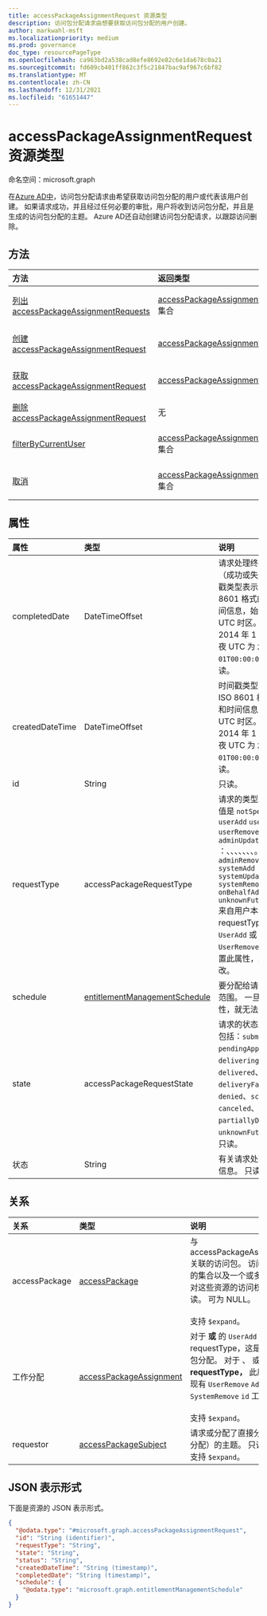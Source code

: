 ```yaml
---
title: accessPackageAssignmentRequest 资源类型
description: 访问包分配请求由想要获取访问包分配的用户创建。
author: markwahl-msft
ms.localizationpriority: medium
ms.prod: governance
doc_type: resourcePageType
ms.openlocfilehash: ca963bd2a538cad8efe8692e82c6e1da678c0a21
ms.sourcegitcommit: fd609cb401ff862c3f5c21847bac9af967c6bf82
ms.translationtype: MT
ms.contentlocale: zh-CN
ms.lasthandoff: 12/31/2021
ms.locfileid: "61651447"
---
```

# <a name="accesspackageassignmentrequest-resource-type"></a>accessPackageAssignmentRequest 资源类型

命名空间：microsoft.graph


在[Azure AD中](entitlementmanagement-overview.md)，访问包分配请求由希望获取访问包分配的用户或代表该用户创建。 如果请求成功，并且经过任何必要的审批，用户将收到访问包分配，并且是生成的访问包分配的主题。  Azure AD还自动创建访问包分配请求，以跟踪访问删除。

## <a name="methods"></a>方法
|方法|返回类型|说明|
|:---|:---|:---|
|[列出 accessPackageAssignmentRequests](../api/entitlementmanagement-list-assignmentrequests.md)|[accessPackageAssignmentRequest](accesspackageassignmentrequest.md) 集合|检索 **accesspackageassignmentrequest 对象** 的列表。 |
| [创建 accessPackageAssignmentRequest](../api/entitlementmanagement-post-assignmentrequests.md) | [accessPackageAssignmentRequest](accesspackageassignmentrequest.md) | 创建新的 **accessPackageAssignmentRequest** 对象。 |
|[获取 accessPackageAssignmentRequest](../api/accesspackageassignmentrequest-get.md)|[accessPackageAssignmentRequest](accesspackageassignmentrequest.md)|读取 **accessPackageAssignmentRequest** 对象的属性和关系。 |
|[删除 accessPackageAssignmentRequest](../api/accesspackageassignmentrequest-delete.md)|无|删除 **accessPackageAssignmentRequest**。 |
|[filterByCurrentUser](../api/accesspackageassignmentrequest-filterbycurrentuser.md)|[accessPackageAssignmentRequest](../resources/accesspackageassignmentrequest.md) 集合|检索已登录 **用户筛选的 accessPackageAssignmentRequest** 对象列表。|
|[取消](../api/accesspackageassignmentrequest-cancel.md)|[accessPackageAssignmentRequest](../resources/accesspackageassignmentrequest.md) 集合|取消 **处于可取消状态中的 accessPackageAssignmentRequest** 对象。|

## <a name="properties"></a>属性
|属性|类型|说明|
|:---|:---|:---|
|completedDate|DateTimeOffset|请求处理终止的日期（成功或失败）。 时间戳类型表示采用 ISO 8601 格式的日期和时间信息，始终采用 UTC 时区。 例如，2014 年 1 月 1 日午夜 UTC 为 `2014-01-01T00:00:00Z`。 只读。|
|createdDateTime|DateTimeOffset|时间戳类型表示采用 ISO 8601 格式的日期和时间信息，始终采用 UTC 时区。 例如，2014 年 1 月 1 日午夜 UTC 为 `2014-01-01T00:00:00Z`。 只读。|
|id|String|只读。|
|requestType|accessPackageRequestType|请求的类型。 可能的值是 `notSpecified` `userAdd` `userUpdate` `userRemove` `adminAdd` `adminUpdate` ：、、、、、、、。 `adminRemove` `systemAdd` `systemUpdate` `systemRemove` `onBehalfAdd` `unknownFutureValue` 来自用户本身的请求的 requestType 为 `UserAdd` 或 `UserRemove` 。 一旦设置此属性，就无法更改。|
|schedule|[entitlementManagementSchedule](../resources/entitlementmanagementschedule.md)|要分配给请求者的日期范围。 一旦设置此属性，就无法更改。|
|state|accessPackageRequestState|请求的状态。 可取值包括：`submitted`、`pendingApproval`、`delivering`、`delivered`、`deliveryFailed`、`denied`、`scheduled`、`canceled`、`partiallyDelivered`、`unknownFutureValue`。 只读。|
|状态|String|有关请求处理状态详细信息。 只读。|

## <a name="relationships"></a>关系
|关系|类型|说明|
|:---|:---|:---|
|accessPackage|[accessPackage](../resources/accesspackage.md)|与 accessPackageAssignmentRequest 关联的访问包。 访问包定义资源角色的集合以及一个或多个用户如何获取对这些资源的访问权限的策略。 只读。 可为 NULL。 <br/><br/> 支持 `$expand`。|
|工作分配|[accessPackageAssignment](../resources/accesspackageassignment.md)|对于 **或** 的 `UserAdd` `AdminAdd` requestType，这是请求创建的访问包分配。  对于 、 或 的 **requestType，** 此属性具有要删除的现有 `UserRemove` `AdminRemove` `SystemRemove` `id` 工作分配的 属性。  <br/><br/> 支持 `$expand`。|
|requestor|[accessPackageSubject](../resources/accesspackagesubject.md)|请求或分配了直接分配（如果为直接分配）的主题。 只读。 可为 NULL。 支持 `$expand`。|

## <a name="json-representation"></a>JSON 表示形式
下面是资源的 JSON 表示形式。
<!-- {
  "blockType": "resource",
  "keyProperty": "id",
  "@odata.type": "microsoft.graph.accessPackageAssignmentRequest",
  "openType": false
}
-->
``` json
{
  "@odata.type": "#microsoft.graph.accessPackageAssignmentRequest",
  "id": "String (identifier)",
  "requestType": "String",
  "state": "String",
  "status": "String",
  "createdDateTime": "String (timestamp)",
  "completedDate": "String (timestamp)",
  "schedule": {
    "@odata.type": "microsoft.graph.entitlementManagementSchedule"
  }
}
```


